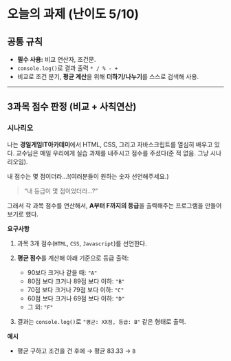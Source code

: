 # 오늘의 과제 (난이도 5/10)

## 공통 규칙

- **필수 사용:** 비교 연산자, 조건문.
- `console.log()`로 결과 출력
`* / % - +`
- 비교로 조건 분기, **평균 계산**을 위해 **더하기/나누기**를 스스로 검색해 사용.

---

## 3과목 점수 판정 (비교 + 사칙연산)


### 시나리오

나는 **경일게임IT아카데미**에서 HTML, CSS, 그리고 자바스크립트를 열심히 배우고 있다.
교수님은 매일 우리에게 실습 과제를 내주시고 점수를 주셨다(준 적 없음. 그냥 시나리오임).

내 점수는 몇 점이더라...!(여러분들이 원하는 숫자 선언해주세요.)

> “내 등급이 몇 점이었더라…?”

그래서 각 과목 점수를 연산해서, **A부터 F까지의 등급**을 출력해주는 프로그램을 만들어 보기로 했다.

**요구사항**

1. 과목 3개 점수(`HTML`, `CSS`, `Javascript`)를 선언한다.
2. **평균 점수**를 계산해 아래 기준으로 등급 출력:

   - 90보다 크거나 같을 때: `"A"`
   - 80점 보다 크거나 89점 보다 이하: `"B"`
   - 70점 보다 크거나 79점 보다 이하: `"C"`
   - 60점 보다 크거나 69점 보다 이하: `"D"`
   - 그 외: `"F"`
3. 결과는 `console.log()`로 `"평균: XX점, 등급: B"` 같은 형태로 출력.

**예시**

- 평균 구하고 조건을 건 후에 → 평균 83.33 → `B`